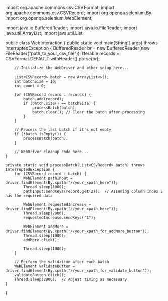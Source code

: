 import org.apache.commons.csv.CSVFormat;
import org.apache.commons.csv.CSVRecord;
import org.openqa.selenium.By;
import org.openqa.selenium.WebElement;

import java.io.BufferedReader;
import java.io.FileReader;
import java.util.ArrayList;
import java.util.List;

public class WebInteraction {
    public static void main(String[] args) throws InterruptedException {
        BufferedReader br = new BufferedReader(new FileReader("path_to_your_csv_file"));
        Iterable<CSVRecord> records = CSVFormat.DEFAULT.withHeader().parse(br);

        // Initialize the WebDriver and other setup here...

        List<CSVRecord> batch = new ArrayList<>();
        int batchSize = 10;
        int count = 0;

        for (CSVRecord record : records) {
            batch.add(record);
            if (batch.size() == batchSize) {
                processBatch(batch);
                batch.clear(); // Clear the batch after processing
            }
        }

        // Process the last batch if it's not empty
        if (!batch.isEmpty()) {
            processBatch(batch);
        }

        // WebDriver cleanup code here...
    }

    private static void processBatch(List<CSVRecord> batch) throws InterruptedException {
        for (CSVRecord record : batch) {
            WebElement pathInput = driver.findElement(By.xpath("//your_xpath_here"));
            Thread.sleep(1000);
            pathInput.sendKeys(record.get(2));  // Assuming column index 2 has the required data

            WebElement requestedIncrease = driver.findElement(By.xpath("//your_xpath_here"));
            Thread.sleep(2000);
            requestedIncrease.sendKeys("1");

            WebElement addMore = driver.findElement(By.xpath("//your_xpath_for_addMore_button"));
            Thread.sleep(1000);
            addMore.click();

            Thread.sleep(1000);
        }

        // Perform the validation after each batch
        WebElement validateButton = driver.findElement(By.xpath("//your_xpath_for_validate_button"));
        validateButton.click();
        Thread.sleep(2000);  // Adjust timing as necessary
    }
}
